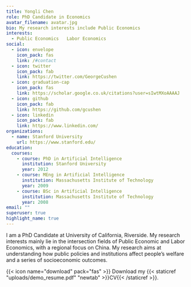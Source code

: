 ```yaml
---
title: Yongli Chen
role: PhD Candidate in Economics
avatar_filename: avatar.jpg
bio: My research interests include Public Economics
interests:
  - Public Economics   Labor Economics
social:
  - icon: envelope
    icon_pack: fas
    link: /#contact
  - icon: twitter
    icon_pack: fab
    link: https://twitter.com/GeorgeCushen
  - icon: graduation-cap
    icon_pack: fas
    link: https://scholar.google.co.uk/citations?user=sIwtMXoAAAAJ
  - icon: github
    icon_pack: fab
    link: https://github.com/gcushen
  - icon: linkedin
    icon_pack: fab
    link: https://www.linkedin.com/
organizations:
  - name: Stanford University
    url: https://www.stanford.edu/
education:
  courses:
    - course: PhD in Artificial Intelligence
      institution: Stanford University
      year: 2012
    - course: MEng in Artificial Intelligence
      institution: Massachusetts Institute of Technology
      year: 2009
    - course: BSc in Artificial Intelligence
      institution: Massachusetts Institute of Technology
      year: 2008
email: ""
superuser: true
highlight_name: true
---
```

I﻿ am a PhD Candidate at University of California, Riverside. My research interests mainly lie in the intersection fields of Public Economic and Labor Economics, with a regional focus on China. My research aims at understanding how public policies and institutions affect people’s welfare and a series of socioeconomic outcomes.

{{< icon name="download" pack="fas" >}} Download my {{< staticref "uploads/demo_resume.pdf" "newtab" >}}CV{{< /staticref >}}.
